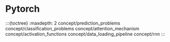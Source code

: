 # Pytorch

:::{toctree}
:maxdepth: 2
concept/prediction_problems
concept/classification_problems
concept/attention_mechanism
concept/activation_functions
concept/data_loading_pipeline
concept/rnn
:::
